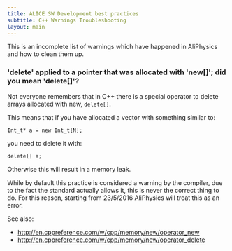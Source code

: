 ```yaml
---
title: ALICE SW Development best practices
subtitle: C++ Warnings Troubleshooting
layout: main
---
```


This is an incomplete list of warnings which have happened in AliPhysics
and how to clean them up.

### 'delete' applied to a pointer that was allocated with 'new[]'; did you mean 'delete[]'?

Not everyone remembers that in C++ there is a special operator to delete arrays
allocated with new, `delete[]`.

This means that if you have allocated a vector with something similar to:

    Int_t* a = new Int_t[N];

you need to delete it with:

    delete[] a;

Otherwise this will result in a memory leak.

While by default this practice is considered a warning by the compiler,
due to the fact the standard actually allows it, this is never the
correct thing to do. For this reason, starting from 23/5/2016 AliPhysics
will treat this as an error.

See also:

- <http://en.cppreference.com/w/cpp/memory/new/operator_new>
- <http://en.cppreference.com/w/cpp/memory/new/operator_delete>
